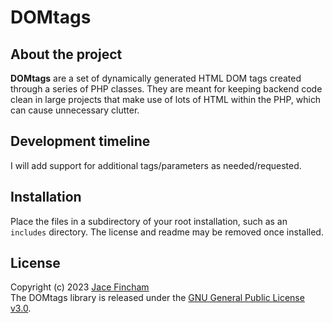 # DOMtags

## About the project
**DOMtags** are a set of dynamically generated HTML DOM tags created through a series of PHP classes. They are meant for keeping backend code clean in large projects that make use of lots of HTML within the PHP, which can cause unnecessary clutter.

## Development timeline
I will add support for additional tags/parameters as needed/requested.

## Installation
Place the files in a subdirectory of your root installation, such as an `includes` directory. The license and readme may be removed once installed.

## License
Copyright (c) 2023 [Jace Fincham](https://jacefincham.com/)<br>
The DOMtags library is released under the [GNU General Public License v3.0](http://www.gnu.org/licenses/gpl-3.0.html).